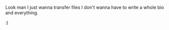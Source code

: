 Look man I just wanna transfer files I don't wanna have to write a whole bio and everything.

:)


<!---
owenstamo/owenstamo is a ✨ special ✨ repository because its `README.md` (this file) appears on your GitHub profile.
You can click the Preview link to take a look at your changes.
--->
